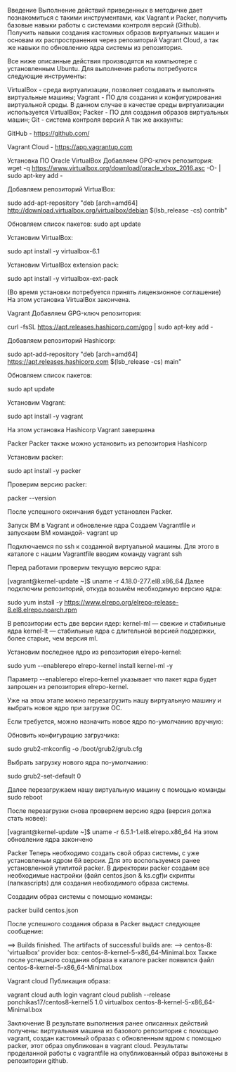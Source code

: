 Введение
Выполнение действий приведенных в методичке дает познакомиться с такими инструментами, как Vagrant и Packer, получить базовые навыки работы с системами контроля версий (Github). Получить навыки создания кастомных образов виртуальных машин и основам их распространения через репозиторий Vagrant Cloud, а так же навыки по обновлению ядра системы из репозитория.

Все ниже описанные действия производятся на компьютере с установленным Ubuntu. Для выполнения работы потребуются следующие инструменты:

VirtualBox - среда виртуализации, позволяет создавать и выполнять виртуальные машины;
Vagrant - ПО для создания и конфигурирования виртуальной среды. В данном случае в качестве среды виртуализации используется VirtualBox;
Packer - ПО для создания образов виртуальных машин;
Git - система контроля версий
А так же аккаунты:

GitHub - https://github.com/

Vagrant Cloud - https://app.vagrantup.com

Установка ПО
Oracle VirtualBox
Добавляем GPG-ключ репозитория: wget -q https://www.virtualbox.org/download/oracle_vbox_2016.asc -O- | sudo apt-key add -

Добавляем репозиторий VirtualBox:

sudo add-apt-repository "deb [arch=amd64] http://download.virtualbox.org/virtualbox/debian $(lsb_release -cs) contrib"

Обновляем список пакетов: sudo apt update

Установим VirtualBox:

sudo apt install -y virtualbox-6.1 

Установим VirtualBox extension pack:

sudo apt install -y virtualbox-ext-pack

(Во время установки потребуется принять лицензионное соглашение) На этом установка VirtualBox закончена.

Vagrant
Добавляем GPG-ключ репозитория:

curl -fsSL https://apt.releases.hashicorp.com/gpg | sudo apt-key add -

Добавляем репозиторий Hashicorp:

sudo apt-add-repository "deb [arch=amd64] https://apt.releases.hashicorp.com $(lsb_release -cs) main"

Обновляем список пакетов:

sudo apt update

Установим Vagrant:

sudo apt install -y vagrant

На этом установка Hashicorp Vagrant завершена

Packer
Packer также можно установить из репозитория Hashicorp

Установим packer:

sudo apt install -y packer

Проверим версию packer:

packer --version

После успешного окончания будет установлен Packer.

Запуск ВМ в Vagrant и обновление ядра
Создаем Vagrantfile и запускаем ВМ командой- vagrant up

Подключаемся по ssh к созданной виртуальной машины. Для этого в каталоге с нашим Vagrantfile вводим команду vagrant ssh

Перед работами проверим текущую версию ядра:

[vagrant@kernel-update ~]$ uname -r
4.18.0-277.el8.x86_64
Далее подключим репозиторий, откуда возьмём необходимую версию ядра:

sudo yum install -y https://www.elrepo.org/elrepo-release-8.el8.elrepo.noarch.rpm

В репозитории есть две версии ядер: kernel-ml — свежие и стабильные ядра kernel-lt — стабильные ядра с длительной версией поддержки, более старые, чем версия ml.

Установим последнее ядро из репозитория elrepo-kernel:

sudo yum --enablerepo elrepo-kernel install kernel-ml -y

Параметр --enablerepo elrepo-kernel указывает что пакет ядра будет запрошен из репозитория elrepo-kernel.

Уже на этом этапе можно перезагрузить нашу виртуальную машину и выбрать новое ядро при загрузке ОС.

Если требуется, можно назначить новое ядро по-умолчанию вручную:

Обновить конфигурацию загрузчика:

sudo grub2-mkconfig -o /boot/grub2/grub.cfg

Выбрать загрузку нового ядра по-умолчанию:

sudo grub2-set-default 0

Далее перезагружаем нашу виртуальную машину с помощью команды sudo reboot

После перезагрузки снова проверяем версию ядра (версия должа стать новее):

[vagrant@kernel-update ~]$ uname -r 
6.5.1-1.el8.elrepo.x86_64
На этом обновление ядра закончено

Packer
Теперь необходимо создать свой образ системы, с уже установленым ядром 6й версии. Для это воспользуемся ранее установленной утилитой packer. В директории packer создаем все необходимые настройки (файл centos.json & ks.cgf)и скрипты (папкаscripts) для создания необходимого образа системы.

Cоздадим образ системы с помощью команды:

packer build centos.json

После успешного создания образа в Packer выдаст следующее сообщение:

==> Builds finished. The artifacts of successful builds are:
--> centos-8: 'virtualbox' provider box: centos-8-kernel-5-x86_64-Minimal.box
Также после успешного создания образа в каталоге packer появился файл сentos-8-kernel-5-x86_64-Minimal.box

Vagrant cloud
Публикация образа:

vagrant cloud auth login vagrant cloud publish --release ponchikas17/centos8-kernel5 1.0 virtualbox centos-8-kernel-5-x86_64-Minimal.box

Заключение
В результате выполнения ранее описанных действий получены: виртуальная машина из базового репозитория с помощью vagrant, создан кастомный образаз с обновленным ядром с помощью packer, этот образ опубликован в vagrant cloud. Результаты проделанной работы с vagrantfile на опубликованный образ выложены в репозитории github.
